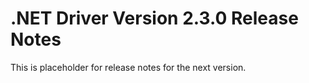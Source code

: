 # .NET Driver Version 2.3.0 Release Notes

This is placeholder for release notes for the next version.